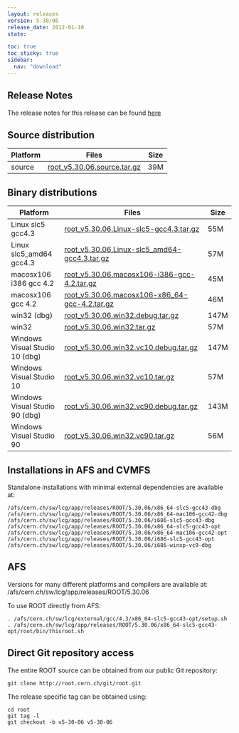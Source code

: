 ```yaml
---
layout: releases
version: 5.30/06
release_date: 2012-01-10
state:

toc: true
toc_sticky: true
sidebar:
  nav: "download"
---
```



## Release Notes

The release notes for this release can be found [here](https://root.cern.ch/root/html530/notes/release-notes.html#patch-releases)

## Source distribution

| Platform       | Files | Size |
|-----------|-------|-----|
| source | [root_v5.30.06.source.tar.gz](https://root.cern.ch/download/root_v5.30.06.source.tar.gz) |  39M |


## Binary distributions

| Platform       | Files | Size |
|-----------|-------|-----|
| Linux slc5 gcc4.3 | [root_v5.30.06.Linux-slc5-gcc4.3.tar.gz](https://root.cern.ch/download/root_v5.30.06.Linux-slc5-gcc4.3.tar.gz) |  55M |
| Linux slc5_amd64 gcc4.3 | [root_v5.30.06.Linux-slc5_amd64-gcc4.3.tar.gz](https://root.cern.ch/download/root_v5.30.06.Linux-slc5_amd64-gcc4.3.tar.gz) |  57M |
| macosx106 i386 gcc 4.2 | [root_v5.30.06.macosx106-i386-gcc-4.2.tar.gz](https://root.cern.ch/download/root_v5.30.06.macosx106-i386-gcc-4.2.tar.gz) |  45M |
| macosx106 gcc 4.2 | [root_v5.30.06.macosx106-x86_64-gcc-4.2.tar.gz](https://root.cern.ch/download/root_v5.30.06.macosx106-x86_64-gcc-4.2.tar.gz) |  46M |
| win32 (dbg) | [root_v5.30.06.win32.debug.tar.gz](https://root.cern.ch/download/root_v5.30.06.win32.debug.tar.gz) | 147M |
| win32 | [root_v5.30.06.win32.tar.gz](https://root.cern.ch/download/root_v5.30.06.win32.tar.gz) |  57M |
| Windows Visual Studio 10 (dbg) | [root_v5.30.06.win32.vc10.debug.tar.gz](https://root.cern.ch/download/root_v5.30.06.win32.vc10.debug.tar.gz) | 147M |
| Windows Visual Studio 10 | [root_v5.30.06.win32.vc10.tar.gz](https://root.cern.ch/download/root_v5.30.06.win32.vc10.tar.gz) |  57M |
| Windows Visual Studio 90 (dbg) | [root_v5.30.06.win32.vc90.debug.tar.gz](https://root.cern.ch/download/root_v5.30.06.win32.vc90.debug.tar.gz) | 143M |
| Windows Visual Studio 90 | [root_v5.30.06.win32.vc90.tar.gz](https://root.cern.ch/download/root_v5.30.06.win32.vc90.tar.gz) |  56M |



## Installations in AFS and CVMFS
Standalone installations with minimal external dependencies are available at:
~~~
/afs/cern.ch/sw/lcg/app/releases/ROOT/5.30.06/x86_64-slc5-gcc43-dbg
/afs/cern.ch/sw/lcg/app/releases/ROOT/5.30.06/x86_64-mac106-gcc42-dbg
/afs/cern.ch/sw/lcg/app/releases/ROOT/5.30.06/i686-slc5-gcc43-dbg
/afs/cern.ch/sw/lcg/app/releases/ROOT/5.30.06/x86_64-slc5-gcc43-opt
/afs/cern.ch/sw/lcg/app/releases/ROOT/5.30.06/x86_64-mac106-gcc42-opt
/afs/cern.ch/sw/lcg/app/releases/ROOT/5.30.06/i686-slc5-gcc43-opt
/afs/cern.ch/sw/lcg/app/releases/ROOT/5.30.06/i686-winxp-vc9-dbg
~~~

## AFS
Versions for many different platforms and compilers are available at:
/afs/cern.ch/sw/lcg/app/releases/ROOT/5.30.06

To use ROOT directly from AFS:
~~~
. /afs/cern.ch/sw/lcg/external/gcc/4.3/x86_64-slc5-gcc43-opt/setup.sh
. /afs/cern.ch/sw/lcg/app/releases/ROOT/5.30.06/x86_64-slc5-gcc43-opt/root/bin/thisroot.sh
~~~

## Direct Git repository access
The entire ROOT source can be obtained from our public Git repository:

~~~
git clone http://root.cern.ch/git/root.git
~~~
The release specific tag can be obtained using:
~~~
cd root
git tag -l
git checkout -b v5-30-06 v5-30-06
~~~
